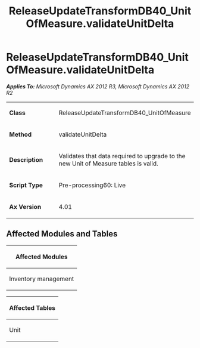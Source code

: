 ﻿---
title: ReleaseUpdateTransformDB40_UnitOfMeasure.validateUnitDelta
TOCTitle: ReleaseUpdateTransformDB40_UnitOfMeasure.validateUnitDelta
ms:assetid: 568b6502-c7fe-dc9e-354e-985d863f5e07
ms:mtpsurl: https://msdn.microsoft.com/en-us/library/JJ736205(v=AX.60)
ms:contentKeyID: 49708380
ms.date: 05/18/2015
mtps_version: v=AX.60
---

# ReleaseUpdateTransformDB40\_UnitOfMeasure.validateUnitDelta 


_**Applies To:** Microsoft Dynamics AX 2012 R3, Microsoft Dynamics AX 2012 R2_

<table>
<colgroup>
<col style="width: 50%" />
<col style="width: 50%" />
</colgroup>
<tbody>
<tr class="odd">
<td><p><strong>Class</strong></p></td>
<td><p>ReleaseUpdateTransformDB40_UnitOfMeasure</p></td>
</tr>
<tr class="even">
<td><p><strong>Method</strong></p></td>
<td><p>validateUnitDelta</p></td>
</tr>
<tr class="odd">
<td><p><strong>Description</strong></p></td>
<td><p>Validates that data required to upgrade to the new Unit of Measure tables is valid.</p></td>
</tr>
<tr class="even">
<td><p><strong>Script Type</strong></p></td>
<td><p>Pre-processing60: Live</p></td>
</tr>
<tr class="odd">
<td><p><strong>Ax Version</strong></p></td>
<td><p>4.01</p></td>
</tr>
</tbody>
</table>


## Affected Modules and Tables

<table>
<colgroup>
<col style="width: 100%" />
</colgroup>
<thead>
<tr class="header">
<th><p>Affected Modules</p></th>
</tr>
</thead>
<tbody>
<tr class="odd">
<td><p>Inventory management</p></td>
</tr>
</tbody>
</table>


<table>
<colgroup>
<col style="width: 100%" />
</colgroup>
<thead>
<tr class="header">
<th><p>Affected Tables</p></th>
</tr>
</thead>
<tbody>
<tr class="odd">
<td><p>Unit</p></td>
</tr>
</tbody>
</table>

  


